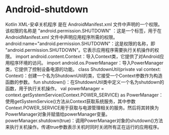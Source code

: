 # Android-shutdown
Kotlin XML-安卓关机程序
<uses-permission android:name="android.permission.SHUTDOWN" /> 是在 AndroidManifest.xml 文件中声明的一个权限。该权限的名称是 "android.permission.SHUTDOWN"
<uses-permission>：这是一个标签，用于在 AndroidManifest.xml 文件中声明应用程序所需的权限。
android:name="android.permission.SHUTDOWN"：这是权限的名称，即 "android.permission.SHUTDOWN"。它表示应用程序需要执行关机操作的权限。
  import android.content.Context：导入Context类，它提供了对Android应用程序环境的访问。
import android.os.PowerManager：导入PowerManager类，它提供了控制设备电源的功能。
class ShutdownUtil(private val context: Context)：创建一个名为ShutdownUtil的类，它接受一个Context参数作为构造函数的参数。
fun shutdown()：在ShutdownUtil类中定义一个名为shutdown的函数，用于执行关机操作。
val powerManager = context.getSystemService(Context.POWER_SERVICE) as PowerManager：使用getSystemService()方法从Context获取系统服务，其中参数Context.POWER_SERVICE用于获取与电源管理相关的服务。然后将其转换为PowerManager对象并赋值给powerManager变量。
powerManager.shutdown(true)：调用PowerManager对象的shutdown()方法来执行关机操作。传递true参数表示关机时同时关闭所有正在运行的应用程序。
